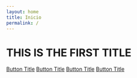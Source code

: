 ```yaml
---
layout: home
title: Inicio
permalink: /
---
```


# THIS IS THE FIRST TITLE

[Button Title](link)
[Button Title](link)
[Button Title](link)
[Button Title](link)